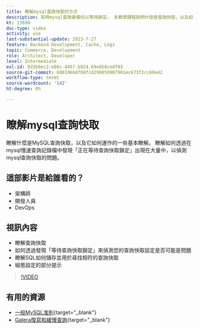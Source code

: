```yaml
---
title: 瞭解mysql查詢快取的方式
description: 有時mysql查詢會備份以等待鎖定。 本教學課程說明什麼是查詢快取，以及如果您遇到問題時的一些設定建議。
kt: 13690
doc-type: video
activity: use
last-substantial-update: 2023-7-27
feature: Backend Development, Cache, Logs
topic: Commerce, Development
role: Architect, Developer
level: Intermediate
exl-id: 8d3b0ec2-e80c-4457-b924-69e8b8cedf03
source-git-commit: 608196b8f68fcd299059907981ec673f2cc60e42
workflow-type: tm+mt
source-wordcount: '142'
ht-degree: 0%

---
```


# 瞭解mysql查詢快取

瞭解什麼是MySQL查詢快取，以及它如何運作的一些基本瞭解。 瞭解如何透過在mysql慢速查詢記錄檔中發現「正在等待查詢快取鎖定」出現在大量中，以偵測mysql查詢快取的問題。

## 這部影片是給誰看的？

- 架構師
- 開發人員
- DevOps

## 視訊內容

- 瞭解查詢快取
- 如何透過發現「等待查詢快取鎖定」來偵測您的查詢快取設定是否可能是問題
- 瞭解SQL如何儲存並用於尋找相符的查詢快取
- 組態設定的部分提示

>[!VIDEO](https://video.tv.adobe.com/v/3422015?learn=on)

## 有用的資源

- [一般MySQL准則](https://experienceleague.adobe.com/docs/commerce-operations/installation-guide/prerequisites/database-server/mysql.html?lang=zh-Hant){target="_blank"}
- [Galera復寫和緩慢查詢](https://experienceleague.adobe.com/docs/commerce-learn/tutorials/backend-development/galera-db-slow-replication.html?lang=zh-Hant){target="_blank"}
